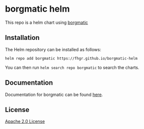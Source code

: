# borgmatic helm

This repo is a helm chart using [borgmatic](https://torsion.org/borgmatic/)

## Installation

The Helm repository can be installed as follows:

```console
helm repo add borgmatic https://fhgr.github.io/borgmatic-helm
```

You can then run `helm search repo borgmatic` to search the charts.

## Documentation

Documentation for borgmatic can be found [here](https://torsion.org/borgmatic/).

## License

[Apache 2.0 License](./LICENSE)

